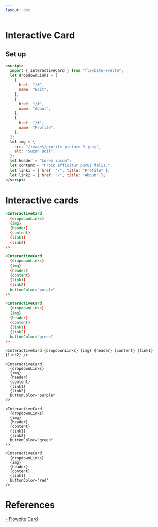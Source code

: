 ```yaml
---
layout: doc
---
```


<script>
  import { InteractiveCard }from '$lib/index';
  let dropdownLinks = [
    {
      href: "/#",
      name: "Edit",
    },
    {
      href: "/#",
      name: "About",
    },
    {
      href: "/#",
      name: "Profile",
    },
  ];
  let img = {
    src: "/images/profile-picture-3.jpeg",
    alt: "Suzan Boil",
  };
  let header = "Lorem ipsum";
  let content = "Proin efficitur purus felis.";
  let link1 = { href: "/", title: "Profile" };
  let link2 = { href: "/", title: "About" };
</script>

<h1 class="text-3xl w-full dark:text-white py-8">Interactive Card</h1>

<h2 class="text-2xl w-full dark:text-white py-8">Set up</h2>

```html
<script>
  import { InteractiveCard } from "flowbite-svelte";
  let dropdownLinks = [
    {
      href: "/#",
      name: "Edit",
    },
    {
      href: "/#",
      name: "About",
    },
    {
      href: "/#",
      name: "Profile",
    },
  ];
  let img = {
    src: "/images/profile-picture-3.jpeg",
    alt: "Suzan Boil",
  };
  let header = "Lorem ipsum";
  let content = "Proin efficitur purus felis.";
  let link1 = { href: "/", title: "Profile" };
  let link2 = { href: "/", title: "About" };
</script>
```

<h1 class="text-3xl w-full dark:text-white py-8">Interactive cards</h1>

```html
<InteractiveCard 
  {dropdownLinks} 
  {img} 
  {header} 
  {content} 
  {link1} 
  {link2} 
/>

<InteractiveCard
  {dropdownLinks}
  {img}
  {header}
  {content}
  {link1}
  {link2}
  buttonColor="purple"
/>

<InteractiveCard
  {dropdownLinks}
  {img}
  {header}
  {content}
  {link1}
  {link2}
  buttonColor="green"
/>
```

<div class="container flex flex-col space-y-4 justify-center rounded-xl my-4 mx-auto bg-gradient-to-r bg-white dark:bg-gray-900 border border-gray-200 dark:border-gray-700 p-2 sm:p-6">
  
    <InteractiveCard {dropdownLinks} {img} {header} {content} {link1} {link2} />

    <InteractiveCard
      {dropdownLinks}
      {img}
      {header}
      {content}
      {link1}
      {link2}
      buttonColor="purple"
    />
 
    <InteractiveCard
      {dropdownLinks}
      {img}
      {header}
      {content}
      {link1}
      {link2}
      buttonColor="green"
    />

    <InteractiveCard
      {dropdownLinks}
      {img}
      {header}
      {content}
      {link1}
      buttonColor="red"
    />
  
</div>

<div class="container flex flex-wrap justify-center rounded-xl my-4 mx-auto bg-gradient-to-r bg-white dark:bg-gray-900 border border-gray-200 dark:border-gray-700 p-2 sm:p-6">
  <div class="flex-auto p-4">
    <InteractiveCard {dropdownLinks} {img} {header} {content} {link2} />
  </div>
  <div class="flex-auto p-4">
    <InteractiveCard {dropdownLinks} {img} {header} {content} />
  </div>
</div>

<h1 class="text-3xl w-full dark:text-white py-8">References</h1>

<p class="dark:text-white text-base"><a href="https://flowbite.com/docs/components/card/" target="_blank" class="text-blue-600 hover:underline dark:text-blue-500">- Flowbite Card</a></p>